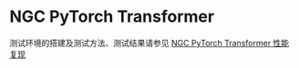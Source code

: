 <!-- omit in toc -->
# NGC PyTorch Transformer

测试环境的搭建及测试方法、测试结果请参见 [NGC PyTorch Transformer 性能复现](./code/README.md)
